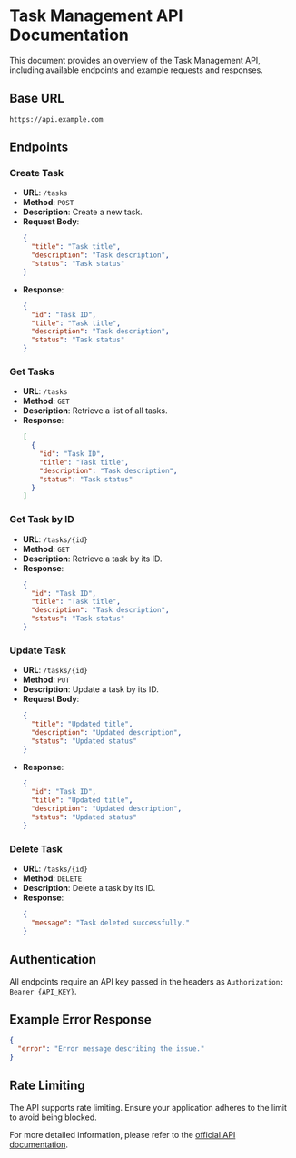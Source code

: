 # Task Management API Documentation

This document provides an overview of the Task Management API, including available endpoints and example requests and responses.

## Base URL

```
https://api.example.com
```

## Endpoints

### Create Task

- **URL**: `/tasks`
- **Method**: `POST`
- **Description**: Create a new task.
- **Request Body**:
  ```json
  {
    "title": "Task title",
    "description": "Task description",
    "status": "Task status"
  }
  ```
- **Response**:
  ```json
  {
    "id": "Task ID",
    "title": "Task title",
    "description": "Task description",
    "status": "Task status"
  }
  ```

### Get Tasks

- **URL**: `/tasks`
- **Method**: `GET`
- **Description**: Retrieve a list of all tasks.
- **Response**:
  ```json
  [
    {
      "id": "Task ID",
      "title": "Task title",
      "description": "Task description",
      "status": "Task status"
    }
  ]
  ```

### Get Task by ID

- **URL**: `/tasks/{id}`
- **Method**: `GET`
- **Description**: Retrieve a task by its ID.
- **Response**:
  ```json
  {
    "id": "Task ID",
    "title": "Task title",
    "description": "Task description",
    "status": "Task status"
  }
  ```

### Update Task

- **URL**: `/tasks/{id}`
- **Method**: `PUT`
- **Description**: Update a task by its ID.
- **Request Body**:
  ```json
  {
    "title": "Updated title",
    "description": "Updated description",
    "status": "Updated status"
  }
  ```
- **Response**:
  ```json
  {
    "id": "Task ID",
    "title": "Updated title",
    "description": "Updated description",
    "status": "Updated status"
  }
  ```

### Delete Task

- **URL**: `/tasks/{id}`
- **Method**: `DELETE`
- **Description**: Delete a task by its ID.
- **Response**:
  ```json
  {
    "message": "Task deleted successfully."
  }
  ```

## Authentication

All endpoints require an API key passed in the headers as `Authorization: Bearer {API_KEY}`.

## Example Error Response

```json
{
  "error": "Error message describing the issue."
}
```

## Rate Limiting

The API supports rate limiting. Ensure your application adheres to the limit to avoid being blocked.

For more detailed information, please refer to the [official API documentation](https://documenter.getpostman.com/view/37344991/2sA3kdBHnF).
